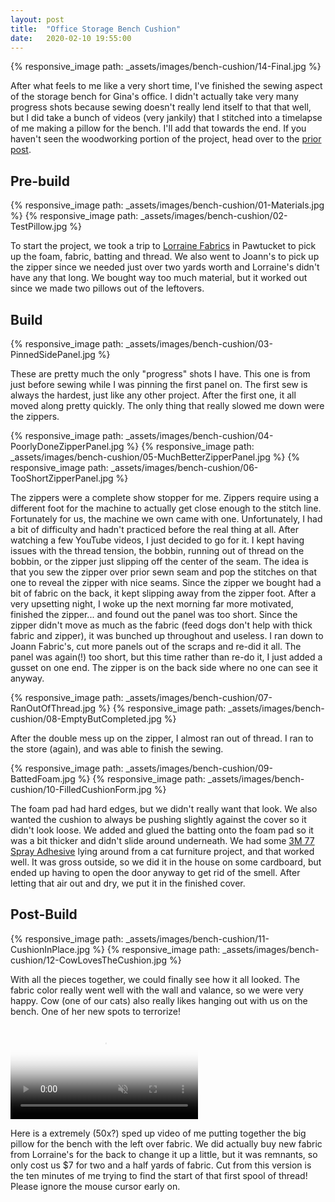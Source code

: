 ```yaml
---
layout: post
title:  "Office Storage Bench Cushion"
date:   2020-02-10 19:55:00
---
```


<div class="header photo-section">
  <div class="photos">
    {% responsive_image path: _assets/images/bench-cushion/14-Final.jpg %}
  </div>
  <p>
    After what feels to me like a very short time, I've finished the sewing aspect of the storage bench for Gina's office. I didn't actually take very many progress shots because sewing doesn't really lend itself to that that well, but I did take a bunch of videos (very jankily) that I stitched into a timelapse of me making a pillow for the bench. I'll add that towards the end. If you haven't seen the woodworking portion of the project, head over to the <a href="https://tlunter.com/2020/01/27/office-bench/">prior post</a>.
  </p>
</div>

## Pre-build

<div class="photo-section">
  <div class="photos">
    {% responsive_image path: _assets/images/bench-cushion/01-Materials.jpg %}
    {% responsive_image path: _assets/images/bench-cushion/02-TestPillow.jpg %}
  </div>
  <p>
    To start the project, we took a trip to <a href="https://goo.gl/maps/bzyV28YPKm56GjCS7">Lorraine Fabrics</a> in Pawtucket to pick up the foam, fabric, batting and thread. We also went to Joann's to pick up the zipper since we needed just over two yards worth and Lorraine's didn't have any that long. We bought way too much material, but it worked out since we made two pillows out of the leftovers.
  </p>
</div>

## Build

<div class="photo-section">
  <div class="photos">
    {% responsive_image path: _assets/images/bench-cushion/03-PinnedSidePanel.jpg %}
  </div>
  <p>
    These are pretty much the only "progress" shots I have. This one is from just before sewing while I was pinning the first panel on. The first sew is always the hardest, just like any other project. After the first one, it all moved along pretty quickly. The only thing that really slowed me down were the zippers.
  </p>
</div>

<div class="photo-section">
  <div class="photos">
    {% responsive_image path: _assets/images/bench-cushion/04-PoorlyDoneZipperPanel.jpg %}
    {% responsive_image path: _assets/images/bench-cushion/05-MuchBetterZipperPanel.jpg %}
    {% responsive_image path: _assets/images/bench-cushion/06-TooShortZipperPanel.jpg %}
  </div>
  <p>
    The zippers were a complete show stopper for me. Zippers require using a different foot for the machine to actually get close enough to the stitch line. Fortunately for us, the machine we own came with one. Unfortunately, I had a bit of difficulty and hadn't practiced before the real thing at all. After watching a few YouTube videos, I just decided to go for it. I kept having issues with the thread tension, the bobbin, running out of thread on the bobbin, or the zipper just slipping off the center of the seam. The idea is that you sew the zipper over prior sewn seam and pop the stitches on that one to reveal the zipper with nice seams. Since the zipper we bought had a bit of fabric on the back, it kept slipping away from the zipper foot. After a very upsetting night, I woke up the next morning far more motivated, finished the zipper... and found out the panel was too short. Since the zipper didn't move as much as the fabric (feed dogs don't help with thick fabric and zipper), it was bunched up throughout and useless. I ran down to Joann Fabric's, cut more panels out of the scraps and re-did it all. The panel was again(!) too short, but this time rather than re-do it, I just added a gusset on one end. The zipper is on the back side where no one can see it anyway.
  </p>
</div>

<div class="photo-section">
  <div class="photos">
    {% responsive_image path: _assets/images/bench-cushion/07-RanOutOfThread.jpg %}
    {% responsive_image path: _assets/images/bench-cushion/08-EmptyButCompleted.jpg %}
  </div>
  <p>
    After the double mess up on the zipper, I almost ran out of thread. I ran to the store (again), and was able to finish the sewing.
  </p>
</div>

<div class="photo-section">
  <div class="photos">
    {% responsive_image path: _assets/images/bench-cushion/09-BattedFoam.jpg %}
    {% responsive_image path: _assets/images/bench-cushion/10-FilledCushionForm.jpg %}
  </div>
  <p>
    The foam pad had hard edges, but we didn't really want that look. We also wanted the cushion to always be pushing slightly against the cover so it didn't look loose. We added and glued the batting onto the foam pad so it was a bit thicker and didn't slide around underneath. We had some <a href="https://www.homedepot.com/p/100067550">3M 77 Spray Adhesive</a> lying around from a cat furniture project, and that worked well. It was gross outside, so we did it in the house on some cardboard, but ended up having to open the door anyway to get rid of the smell. After letting that air out and dry, we put it in the finished cover.
  </p>
</div>

## Post-Build

<div class="photo-section">
  <div class="photos">
    {% responsive_image path: _assets/images/bench-cushion/11-CushionInPlace.jpg %}
    {% responsive_image path: _assets/images/bench-cushion/12-CowLovesTheCushion.jpg %}
  </div>
  <p>
    With all the pieces together, we could finally see how it all looked. The fabric color really went well with the wall and valance, so we were very happy. Cow (one of our cats) also really likes hanging out with us on the bench. One of her new spots to terrorize!
  </p>
</div>

<div class="header photo-section">
  <div class="photos">
    <video autoplay muted playsinline controls poster="/videos/bench/pillow-final.png">
        <source src="/videos/bench-cushion/pillow-final.webm" type="video/webm">
        <source src="/videos/bench-cushion/pillow-final.mp4" type="video/mp4">
    </video>
  </div>
  <p>
    Here is a extremely (50x?) sped up video of me putting together the big pillow for the bench with the left over fabric. We did actually buy new fabric from Lorraine's for the back to change it up a little, but it was remnants, so only cost us $7 for two and a half yards of fabric. Cut from this version is the ten minutes of me trying to find the start of that first spool of thread! Please ignore the mouse cursor early on.
  </p>
</div>
